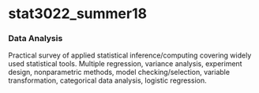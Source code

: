 # stat3022_summer18

### Data Analysis
Practical survey of applied statistical inference/computing covering widely used statistical tools. Multiple regression, variance analysis, experiment design, nonparametric methods, model checking/selection, variable transformation, categorical data analysis, logistic regression.
